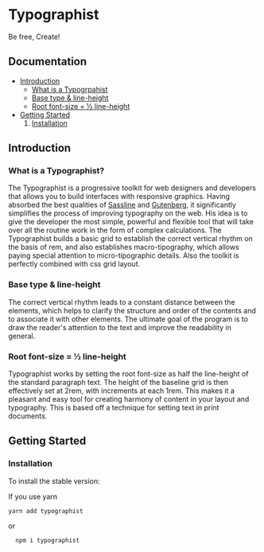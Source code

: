 # Typographist

Be free, Create!

## Documentation

- [Introduction](#introduction)
  - [What is a Typogrpahist](#what-is-a-typographist)
  - [Base type & line-height](#base-type-&-line-height)
  - [Root font-size = ½ line-height](#root-font-size-=-½-line-height)
- [Getting Started](#getting-started)
  1. [Installation](#installation)

## Introduction

### What is a Typographist?

The Typographist is a progressive toolkit for web designers and developers that allows you to build interfaces with responsive graphics. Having absorbed the best qualities of [Sassline](https://github.com/jakegiltsoff/sassline, 'Sassline') and [Gutenberg](https://github.com/matejlatin/Gutenberg, 'Gutenberg'), it significantly simplifies the process of improving typography on the web.
His idea is to give the developer the most simple, powerful and flexible tool that will take over all the routine work in the form of complex calculations. The Typographist builds a basic grid to establish the correct vertical rhythm on the basis of rem, and also establishes macro-tipography, which allows paying special attention to micro-tipographic details. Also the toolkit is perfectly combined with css grid layout.

### Base type & line-height

The correct vertical rhythm leads to a constant distance between the elements, which helps to clarify the structure and order of the contents and to associate it with other elements. The ultimate goal of the program is to draw the reader's attention to the text and improve the readability in general.

### Root font-size = ½ line-height

Typographist works by setting the root font-size as half the line-height of the standard paragraph text. The height of the baseline grid is then effectively set at 2rem, with increments at each 1rem. This makes it a pleasant and easy tool for creating harmony of content in your layout and typography. This is based off a technique for setting text in print documents.

## Getting Started
### Installation

To install the stable version:

If you use yarn 
```
yarn add typographist
```
or
```
  npm i typographist
```